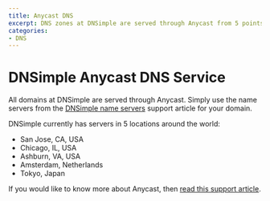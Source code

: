 ```yaml
---
title: Anycast DNS
excerpt: DNS zones at DNSimple are served through Anycast from 5 points of presence.
categories:
- DNS
---
```


# DNSimple Anycast DNS Service

All domains at DNSimple are served through Anycast. Simply use the name servers from the [DNSimple name servers](/articles/dnsimple-nameservers) support article for your domain.

DNSimple currently has servers in 5 locations around the world:

- San Jose, CA, USA
- Chicago, IL, USA
- Ashburn, VA, USA
- Amsterdam, Netherlands
- Tokyo, Japan

If you would like to know more about Anycast, then [read this support article](/articles/why-anycast-dns).

